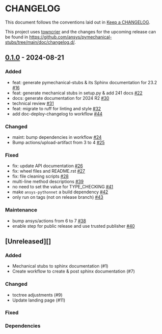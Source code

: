 # CHANGELOG

This document follows the conventions laid out in [Keep a CHANGELOG](https://keepachangelog.com/en/1.0.0).

This project uses [towncrier](https://towncrier.readthedocs.io/) and the changes for the upcoming release can be found in <https://github.com/ansys/pymechanical-stubs/tree/main/doc/changelog.d/>.

<!-- towncrier release notes start -->

## [0.1.0](https://github.com/ansys/pymechanical-stubs/releases/tag/v0.1.0) - 2024-08-21


### Added

- feat: generate pymechanical-stubs & its Sphinx documentation for 23.2 [#16](https://github.com/ansys/pymechanical-stubs/pull/16)
- feat: generate mechanical stubs in setup.py & add 241 docs [#22](https://github.com/ansys/pymechanical-stubs/pull/22)
- docs: generate documentation for 2024 R2 [#30](https://github.com/ansys/pymechanical-stubs/pull/30)
- technical review [#31](https://github.com/ansys/pymechanical-stubs/pull/31)
- feat: migrate to ruff for linting and style [#32](https://github.com/ansys/pymechanical-stubs/pull/32)
- add doc-deploy-changelog to workflow [#44](https://github.com/ansys/pymechanical-stubs/pull/44)


### Changed

- maint: bump dependencies in workflow [#24](https://github.com/ansys/pymechanical-stubs/pull/24)
- Bump actions/upload-artifact from 3 to 4 [#25](https://github.com/ansys/pymechanical-stubs/pull/25)


### Fixed

- fix: update API documentation [#26](https://github.com/ansys/pymechanical-stubs/pull/26)
- fix: wheel files and README.rst [#27](https://github.com/ansys/pymechanical-stubs/pull/27)
- fix: file cleaning scripts [#28](https://github.com/ansys/pymechanical-stubs/pull/28)
- multi-line method descriptions [#39](https://github.com/ansys/pymechanical-stubs/pull/39)
- no need to set the value for TYPE_CHECKING [#41](https://github.com/ansys/pymechanical-stubs/pull/41)
- make `ansys-pythonnet` a build dependency [#42](https://github.com/ansys/pymechanical-stubs/pull/42)
- only run on tags (not on release branch) [#43](https://github.com/ansys/pymechanical-stubs/pull/43)


### Maintenance

- bump ansys/actions from 6 to 7 [#38](https://github.com/ansys/pymechanical-stubs/pull/38)
- enable step for public release and use trusted publisher [#40](https://github.com/ansys/pymechanical-stubs/pull/40)

## [Unreleased][]

### Added

- Mechanical stubs to sphinx documentation (#1)
- Create workflow to create & post sphinx documentation (#7)

### Changed

- toctree adjustments (#9)
- Update landing page (#11)

### Fixed

### Dependencies
